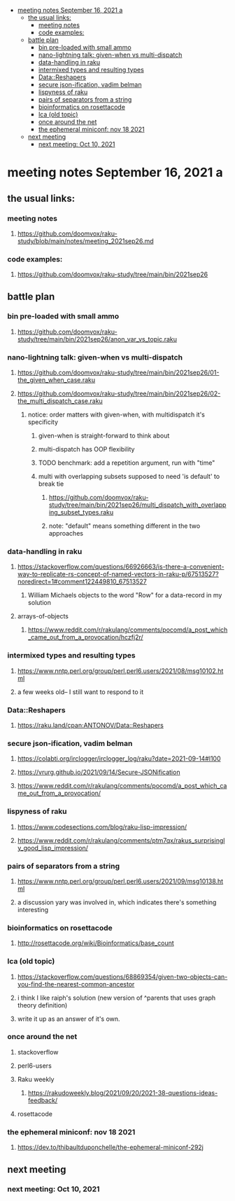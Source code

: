 - [meeting notes September 16, 2021                                      a](#org74179b7)
  - [the usual links:](#orga28716b)
    - [meeting notes](#org47e08d0)
    - [code examples:](#org80a89f9)
  - [battle plan](#org2c0db10)
    - [bin pre-loaded with small ammo](#orga2864da)
    - [nano-lightning talk: given-when vs multi-dispatch](#org7215a52)
    - [data-handling in raku](#orgbee797f)
    - [intermixed types and resulting types](#org0950f67)
    - [Data::Reshapers](#org22660e9)
    - [secure json-ification, vadim belman](#org014289c)
    - [lispyness of raku](#org190c0c9)
    - [pairs of separators from a string](#orge62942a)
    - [bioinformatics on rosettacode](#orgf8f76c3)
    - [lca (old topic)](#orgb51228b)
    - [once around the net](#orgf1dee7d)
    - [the ephemeral miniconf: nov 18 2021](#org0b8fb6a)
  - [next meeting](#orge542e96)
    - [next meeting: Oct 10, 2021](#org7f9c5ca)


<a id="org74179b7"></a>

# meeting notes September 16, 2021                                      a


<a id="orga28716b"></a>

## the usual links:


<a id="org47e08d0"></a>

### meeting notes

1.  <https://github.com/doomvox/raku-study/blob/main/notes/meeting_2021sep26.md>


<a id="org80a89f9"></a>

### code examples:

1.  <https://github.com/doomvox/raku-study/tree/main/bin/2021sep26>


<a id="org2c0db10"></a>

## battle plan


<a id="orga2864da"></a>

### bin pre-loaded with small ammo

1.  <https://github.com/doomvox/raku-study/tree/main/bin/2021sep26/anon_var_vs_topic.raku>


<a id="org7215a52"></a>

### nano-lightning talk: given-when vs multi-dispatch

1.  <https://github.com/doomvox/raku-study/tree/main/bin/2021sep26/01-the_given_when_case.raku>

2.  <https://github.com/doomvox/raku-study/tree/main/bin/2021sep26/02-the_multi_dispatch_case.raku>

    1.  notice: order matters with given-when, with multidispatch it's specificity
    
        1.  given-when is straight-forward to think about
        
        2.  multi-dispatch has OOP flexibility
        
        3.  TODO benchmark: add a repetition argument, run with "time"
        
        4.  multi with overlapping subsets supposed to need 'is default' to break tie
        
            1.  <https://github.com/doomvox/raku-study/tree/main/bin/2021sep26/multi_dispatch_with_overlapping_subset_types.raku>
            
            2.  note: "default" means something different in the two approaches


<a id="orgbee797f"></a>

### data-handling in raku

1.  <https://stackoverflow.com/questions/66926663/is-there-a-convenient-way-to-replicate-rs-concept-of-named-vectors-in-raku-p/67513527?noredirect=1#comment122449810_67513527>

    1.  William Michaels objects to the word "Row" for a data-record in my solution

2.  arrays-of-objects

    1.  <https://www.reddit.com/r/rakulang/comments/pocomd/a_post_which_came_out_from_a_provocation/hczfj2r/>


<a id="org0950f67"></a>

### intermixed types and resulting types

1.  <https://www.nntp.perl.org/group/perl.perl6.users/2021/08/msg10102.html>

2.  a few weeks old&#x2013; I still want to respond to it


<a id="org22660e9"></a>

### Data::Reshapers

1.  <https://raku.land/cpan:ANTONOV/Data::Reshapers>


<a id="org014289c"></a>

### secure json-ification, vadim belman

1.  <https://colabti.org/irclogger/irclogger_log/raku?date=2021-09-14#l100>

2.  <https://vrurg.github.io/2021/09/14/Secure-JSONification>

3.  <https://www.reddit.com/r/rakulang/comments/pocomd/a_post_which_came_out_from_a_provocation/>


<a id="org190c0c9"></a>

### lispyness of raku

1.  <https://www.codesections.com/blog/raku-lisp-impression/>

2.  <https://www.reddit.com/r/rakulang/comments/ptm7qx/rakus_surprisingly_good_lisp_impression/>


<a id="orge62942a"></a>

### pairs of separators from a string

1.  <https://www.nntp.perl.org/group/perl.perl6.users/2021/09/msg10138.html>

2.  a discussion yary was involved in, which indicates there's something interesting


<a id="orgf8f76c3"></a>

### bioinformatics on rosettacode

1.  <http://rosettacode.org/wiki/Bioinformatics/base_count>


<a id="orgb51228b"></a>

### lca (old topic)

1.  <https://stackoverflow.com/questions/68869354/given-two-objects-can-you-find-the-nearest-common-ancestor>

2.  i think I like raiph's solution (new version of ^parents that uses graph theory definition)

3.  write it up as an answer of it's own.


<a id="orgf1dee7d"></a>

### once around the net

1.  stackoverflow

2.  perl6-users

3.  Raku weekly

    1.  <https://rakudoweekly.blog/2021/09/20/2021-38-questions-ideas-feedback/>

4.  rosettacode


<a id="org0b8fb6a"></a>

### the ephemeral miniconf: nov 18 2021

1.  <https://dev.to/thibaultduponchelle/the-ephemeral-miniconf-292j>


<a id="orge542e96"></a>

## next meeting


<a id="org7f9c5ca"></a>

### next meeting: Oct 10, 2021
